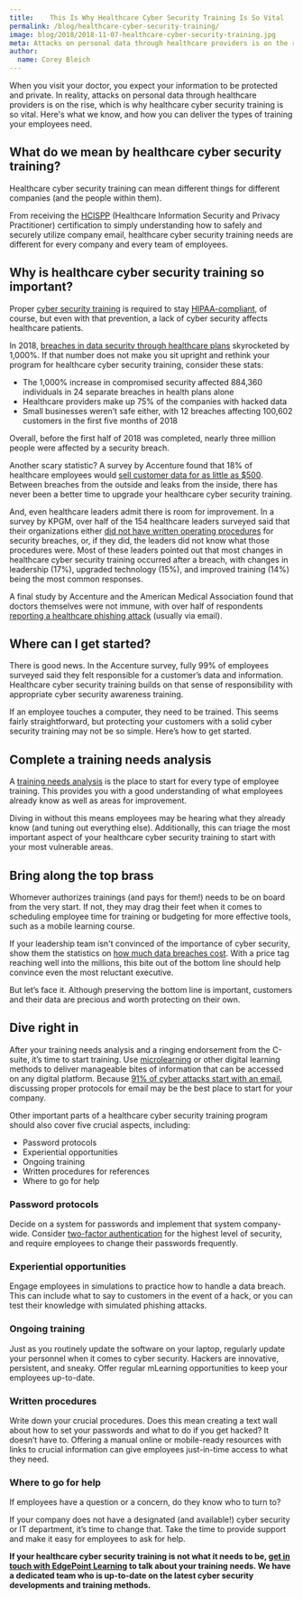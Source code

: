 ```yaml
---
title:    This Is Why Healthcare Cyber Security Training Is So Vital
permalink: /blog/healthcare-cyber-security-training/
image: blog/2018/2018-11-07-healthcare-cyber-security-training.jpg
meta: Attacks on personal data through healthcare providers is on the rise, which is why healthcare cyber security training is so vital. Here's how you can deliver the training your employees need to prevent data breaches.
author:
  name: Corey Bleich 
---
```


When you visit your doctor, you expect your information to be protected and private. In reality, attacks on personal data through healthcare providers is on the rise, which is why healthcare cyber security training is so vital. Here's what we know, and how you can deliver the types of training your employees need.

## What do we mean by healthcare cyber security training?

Healthcare cyber security training can mean different things for different companies (and the people within them).

From receiving the [HCISPP](https://www.isc2.org/Certifications/HCISPP) (Healthcare Information Security and Privacy Practitioner) certification to simply understanding how to safely and securely utilize company email, healthcare cyber security training needs are different for every company and every team of employees.

## Why is healthcare cyber security training so important?

Proper [cyber security training](/blog/cyber-security-training-for-beginners/) is required to stay [HIPAA-compliant](/blog/hipaa-compliance-training/), of course, but even with that prevention, a lack of cyber security affects healthcare patients.

In 2018, [breaches in data security through healthcare plans](https://healthitsecurity.com/news/health-plan-victims-of-healthcare-data-breaches-surge-1000) skyrocketed by 1,000%. If that number does not make you sit upright and rethink your program for healthcare cyber security training, consider these stats:

* The 1,000% increase in compromised security affected 884,360 individuals in 24 separate breaches in health plans alone
* Healthcare providers make up 75% of the companies with hacked data
* Small businesses weren’t safe either, with 12 breaches affecting 100,602 customers in the first five months of 2018

Overall, before the first half of 2018 was completed, nearly three million people were affected by a security breach.

Another scary statistic? A survey by Accenture found that 18% of healthcare employees would [sell customer data for as little as $500](https://www.businesswire.com/news/home/20180301005165/en/Health-Employees-Sell-Confidential-Data-Unauthorized-Parties). Between breaches from the outside and leaks from the inside, there has never been a better time to upgrade your healthcare cyber security training.

And, even healthcare leaders admit there is room for improvement. In a survey by KPGM, over half of the 154 healthcare leaders surveyed said that their organizations either [did not have written operating procedures](https://www.prnewswire.com/news-releases/healthcare-leaders-point-to-training-gaps-communication-in-procedures-and-response-to-cyber-attacks-kpmg-poll-300606837.html) for security breaches, or, if they did, the leaders did not know what those procedures were. Most of these leaders pointed out that most changes in healthcare cyber security training occurred after a breach, with changes in leadership (17%), upgraded technology (15%), and improved training (14%) being the most common responses.

A final study by Accenture and the American Medical Association found that doctors themselves were not immune, with over half of respondents [reporting a healthcare phishing attack](https://healthitsecurity.com/news/healthcare-phishing-computer-viruses-top-cyber-attack-methods) (usually via email).

## Where can I get started?

There is good news. In the Accenture survey, fully 99% of employees surveyed said they felt responsible for a customer’s data and information. Healthcare cyber security training builds on that sense of responsibility with appropriate cyber security awareness training.

If an employee touches a computer, they need to be trained. This seems fairly straightforward, but protecting your customers with a solid cyber security training may not be so simple. Here’s how to get started.

## Complete a training needs analysis

A [training needs analysis](/blog/training-needs-analysis/) is the place to start for every type of employee training. This provides you with a good understanding of what employees already know as well as areas for improvement.

Diving in without this means employees may be hearing what they already know (and tuning out everything else). Additionally, this can triage the most important aspect of your healthcare cyber security training to start with your most vulnerable areas.

## Bring along the top brass

Whomever authorizes trainings (and pays for them!) needs to be on board from the very start. If not, they may drag their feet when it comes to scheduling employee time for training or budgeting for more effective tools, such as a mobile learning course.

If your leadership team isn't convinced of the importance of cyber security, show them the statistics on [how much data breaches cost](https://www.ibm.com/security/data-breach). With a price tag reaching well into the millions, this bite out of the bottom line should help convince even the most reluctant executive.

But let’s face it. Although preserving the bottom line is important, customers and their data are precious and worth protecting on their own.

## Dive right in

After your training needs analysis and a ringing endorsement from the C-suite, it’s time to start training. Use [microlearning](/blog/microlearning/) or other digital learning methods to deliver manageable bites of information that can be accessed on any digital platform. Because [91% of cyber attacks start with an email](https://phishme.com/enterprise-phishing-susceptibility-report), discussing proper protocols for email may be the best place to start for your company.

Other important parts of a healthcare cyber security training program should also cover five crucial aspects, including:
* Password protocols
* Experiential opportunities
* Ongoing training
* Written procedures for references
* Where to go for help

### Password protocols

Decide on a system for passwords and implement that system company-wide.
Consider [two-factor authentication](https://www.cnet.com/news/two-factor-authentication-what-you-need-to-know-faq/) for the highest level of security, and require employees to change their passwords frequently.

### Experiential opportunities

Engage employees in simulations to practice how to handle a data breach. This can include what to say to customers in the event of a hack, or you can test their knowledge with simulated phishing attacks.

### Ongoing training

Just as you routinely update the software on your laptop, regularly update your personnel when it comes to cyber security.
Hackers are innovative, persistent, and sneaky. Offer regular mLearning opportunities to keep your employees up-to-date.

### Written procedures

Write down your crucial procedures. Does this mean creating a text wall about how to set your passwords and what to do if you get hacked? It doesn’t have to.
Offering a manual online or mobile-ready resources with links to crucial information can give employees just-in-time access to what they need.

### Where to go for help

If employees have a question or a concern, do they know who to turn to?

If your company does not have a designated (and available!) cyber security or IT department, it’s time to change that. Take the time to provide support and make it easy for employees to ask for help.

<strong>If your healthcare cyber security training is not what it needs to be, [get in touch with EdgePoint Learning](/contact/) to talk about your training needs. We have a dedicated team who is up-to-date on the latest cyber security developments and training methods.</strong>
